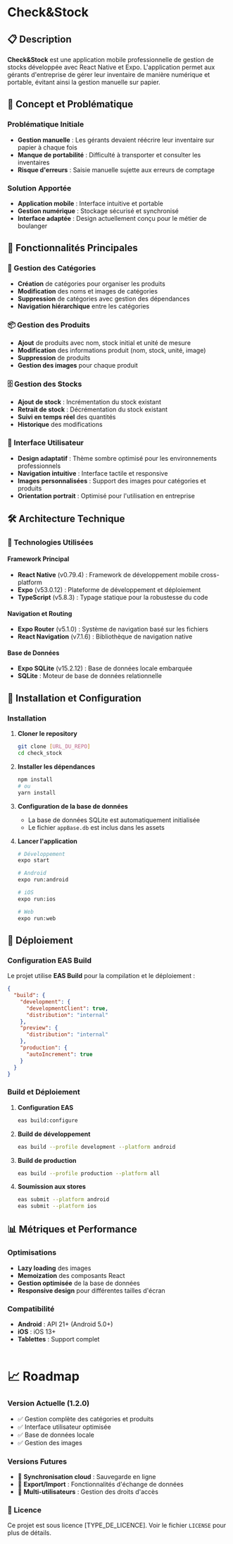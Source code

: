 # Check&Stock

## 📋 Description

**Check&Stock** est une application mobile professionnelle de gestion de stocks développée avec React Native et Expo. L'application permet aux gérants d'entreprise de gérer leur inventaire de manière numérique et portable, évitant ainsi la gestion manuelle sur papier.

## 🎯 Concept et Problématique

### Problématique Initiale
- **Gestion manuelle** : Les gérants devaient réécrire leur inventaire sur papier à chaque fois
- **Manque de portabilité** : Difficulté à transporter et consulter les inventaires
- **Risque d'erreurs** : Saisie manuelle sujette aux erreurs de comptage

### Solution Apportée
- **Application mobile** : Interface intuitive et portable
- **Gestion numérique** : Stockage sécurisé et synchronisé
- **Interface adaptée** : Design actuellement conçu pour le métier de boulanger

## 🚀 Fonctionnalités Principales

### 📁 Gestion des Catégories
- **Création** de catégories pour organiser les produits
- **Modification** des noms et images de catégories
- **Suppression** de catégories avec gestion des dépendances
- **Navigation hiérarchique** entre les catégories

### 📦 Gestion des Produits
- **Ajout** de produits avec nom, stock initial et unité de mesure
- **Modification** des informations produit (nom, stock, unité, image)
- **Suppression** de produits
- **Gestion des images** pour chaque produit

### 🗄️ Gestion des Stocks
- **Ajout de stock** : Incrémentation du stock existant
- **Retrait de stock** : Décrémentation du stock existant
- **Suivi en temps réel** des quantités
- **Historique** des modifications

### 🎨 Interface Utilisateur
- **Design adaptatif** : Thème sombre optimisé pour les environnements professionnels
- **Navigation intuitive** : Interface tactile et responsive
- **Images personnalisées** : Support des images pour catégories et produits
- **Orientation portrait** : Optimisé pour l'utilisation en entreprise

## 🛠️ Architecture Technique

### 📱 Technologies Utilisées

#### Framework Principal
- **React Native** (v0.79.4) : Framework de développement mobile cross-platform
- **Expo** (v53.0.12) : Plateforme de développement et déploiement
- **TypeScript** (v5.8.3) : Typage statique pour la robustesse du code

#### Navigation et Routing
- **Expo Router** (v5.1.0) : Système de navigation basé sur les fichiers
- **React Navigation** (v7.1.6) : Bibliothèque de navigation native

#### Base de Données
- **Expo SQLite** (v15.2.12) : Base de données locale embarquée
- **SQLite** : Moteur de base de données relationnelle


## 🚀 Installation et Configuration

### Installation

1. **Cloner le repository**
   ```bash
   git clone [URL_DU_REPO]
   cd check_stock
   ```

2. **Installer les dépendances**
   ```bash
   npm install
   # ou
   yarn install
   ```

3. **Configuration de la base de données**
   - La base de données SQLite est automatiquement initialisée
   - Le fichier `appBase.db` est inclus dans les assets

4. **Lancer l'application**
   ```bash
   # Développement
   expo start
   
   # Android
   expo run:android
   
   # iOS
   expo run:ios
   
   # Web
   expo run:web
   ```

## 📱 Déploiement

### Configuration EAS Build

Le projet utilise **EAS Build** pour la compilation et le déploiement :

```json
{
  "build": {
    "development": {
      "developmentClient": true,
      "distribution": "internal"
    },
    "preview": {
      "distribution": "internal"
    },
    "production": {
      "autoIncrement": true
    }
  }
}
```

### Build et Déploiement

1. **Configuration EAS**
   ```bash
   eas build:configure
   ```

2. **Build de développement**
   ```bash
   eas build --profile development --platform android
   ```

3. **Build de production**
   ```bash
   eas build --profile production --platform all
   ```

4. **Soumission aux stores**
   ```bash
   eas submit --platform android
   eas submit --platform ios
   ```

## 📊 Métriques et Performance

### Optimisations
- **Lazy loading** des images
- **Memoization** des composants React
- **Gestion optimisée** de la base de données
- **Responsive design** pour différentes tailles d'écran

### Compatibilité
- **Android** : API 21+ (Android 5.0+)
- **iOS** : iOS 13+
- **Tablettes** : Support complet<br><br>

# 📈 Roadmap

### Version Actuelle (1.2.0)
- ✅ Gestion complète des catégories et produits
- ✅ Interface utilisateur optimisée
- ✅ Base de données locale
- ✅ Gestion des images

### Versions Futures
- 🔄 **Synchronisation cloud** : Sauvegarde en ligne
- 🔄 **Export/Import** : Fonctionnalités d'échange de données
- 🔄 **Multi-utilisateurs** : Gestion des droits d'accès

### 🔑 Licence

Ce projet est sous licence [TYPE_DE_LICENCE]. Voir le fichier `LICENSE` pour plus de détails.